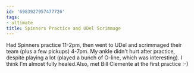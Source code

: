 ```yaml
---
id: '6983927957477726'
tags:
- ultimate
title: Spinners Practice and UDel Scrimmage
---
```


Had Spinners practice 11-2pm, then went to UDel and scrimmaged their team (plus a few pickups) 4-7pm. My ankle didn't hurt after practice, despite playing a lot (played a bunch of O-line, which was interesting). I think I'm almost fully healed.Also, met Bill Clemente at the first practice :-)
